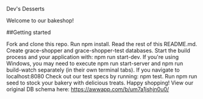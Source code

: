 Dev's Desserts

Welcome to our bakeshop!

##Getting started

Fork and clone this repo.
Run npm install.
Read the rest of this README.md.
Create grace-shopper and grace-shopper-test databases.
Start the build process and your application with: npm run start-dev. If you're using Windows, you may need to execute npm run start-server and npm run build-watch separately (in their own terminal tabs).
If you navigate to localhost:8080
Check out our test specs by running: npm test.
Run npm run seed to stock your bakery with delicious treats.
Happy shopping!
View our original DB schema here: https://awwapp.com/b/um7a1jshjn0u0/
